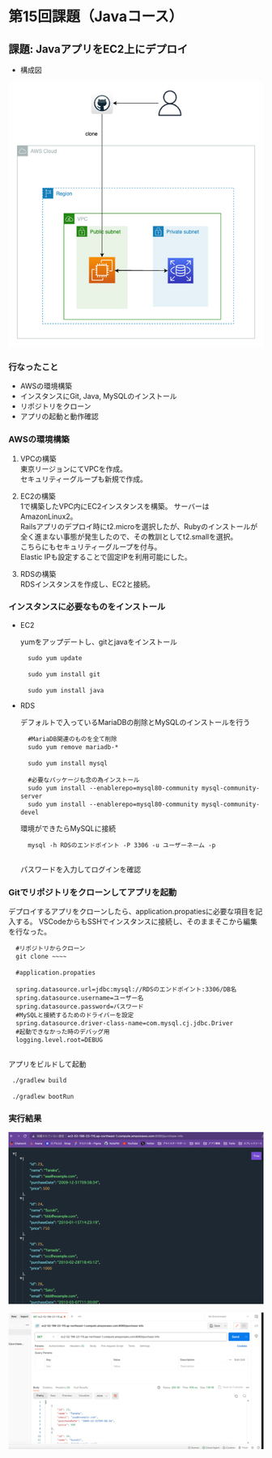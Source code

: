# 第15回課題（Javaコース）
  
## 課題: JavaアプリをEC2上にデプロイ  
  
 - 構成図  
   
![structure](java-img/java-deploy.drawio.png)   

###  行なったこと  
 - AWSの環境構築
 - インスタンスにGit, Java, MySQLのインストール
 - リポジトリをクローン  
 - アプリの起動と動作確認  
  
###  AWSの環境構築  
  
 1. VPCの構築  
    東京リージョンにてVPCを作成。  
    セキュリティーグループも新規で作成。  
  
  
 2. EC2の構築  
    1で構築したVPC内にEC2インスタンスを構築。
    サーバーはAmazonLinux2。    
    Railsアプリのデプロイ時にt2.microを選択したが、Rubyのインストールが全く進まない事態が発生したので、その教訓としてt2.smallを選択。  
    こちらにもセキュリティーグループを付与。  
    Elastic IPも設定することで固定IPを利用可能にした。
  
  
 3. RDSの構築  
    RDSインスタンスを作成し、EC2と接続。  
  
### インスタンスに必要なものをインストール
  
- EC2 

    yumをアップデートし、gitとjavaをインストール  

  ```
    sudo yum update
    
    sudo yum install git
    
    sudo yum install java  

  ```
  
- RDS  
  
  デフォルトで入っているMariaDBの削除とMySQLのインストールを行う  
  
  ```
    #MariaDB関連のものを全て削除
    sudo yum remove mariadb-*
    
    sudo yum install mysql
    
    #必要なパッケージも念の為インストール
    sudo yum install --enablerepo=mysql80-community mysql-community-server
    sudo yum install --enablerepo=mysql80-community mysql-community-devel

  ```

    環境ができたらMySQLに接続  
      
  ```
    mysql -h RDSのエンドポイント -P 3306 -u ユーザーネーム -p  
      
  ```  
      
    パスワードを入力してログインを確認　　
  
  
### Gitでリポジトリをクローンしてアプリを起動　　
  
  デプロイするアプリをクローンしたら、application.propatiesに必要な項目を記入する。 
  VSCodeからもSSHでインスタンスに接続し、そのままそこから編集を行なった。  
    
  ```
    #リポジトリからクローン
    git clone ~~~~
    
    #application.propaties
        
    spring.datasource.url=jdbc:mysql://RDSのエンドポイント:3306/DB名
    spring.datasource.username=ユーザー名
    spring.datasource.password=パスワード
    #MySQLと接続するためのドライバーを設定
    spring.datasource.driver-class-name=com.mysql.cj.jdbc.Driver
    #起動できなかった時のデバッグ用
    logging.level.root=DEBUG  
         
  ```  
  
  アプリをビルドして起動  
    
  ```
   ./gradlew build  
  
   ./gradlew bootRun  
  ```  

### 実行結果  
  
![structure](java-img/get-list.png)  

![structure](java-img/get-req.png)   
     